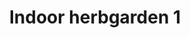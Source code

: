 ---
layout: post
title: "Indoor herbgarden 1"
categories: electronics
tags: [buildlog, electronics ]
published: false
series: "Herbgarden"
image: 
---